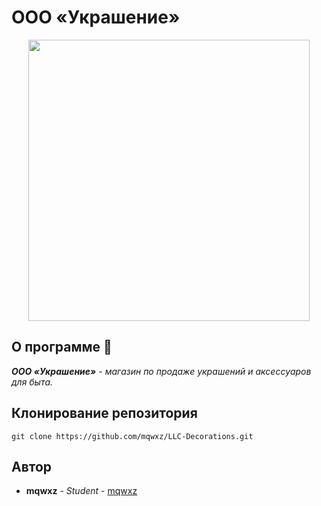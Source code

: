 # ООО «Украшение»

<p align="center">
      <img src="https://cdn.worldvectorlogo.com/logos/litmus.svg" width="450">
</p>


## О программе :eyes:

***ООО «Украшение»***  *- магазин по продаже украшений и аксессуаров для быта.* 


## Клонирование репозитория

```
git clone https://github.com/mqwxz/LLC-Decorations.git
```

## Автор

* **mqwxz** - *Student* - [mqwxz](https://github.com/mqwxz)
